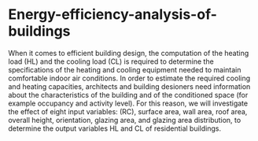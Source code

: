 # Energy-efficiency-analysis-of-buildings
When it comes to efficient building design, the computation of the heating load (HL) and the cooling load (CL) is required to determine the specifications of the heating and cooling equipment needed to maintain comfortable indoor air conditions. In order to estimate the required cooling and heating capacities, architects and building desioners need information about the characteristics of the building and of the conditioned space (for example occupancy and activity level). For this reason, we will investigate the effect of eight input variables: (RC), surface area, wall area, roof area, overall height, orientation, glazing area, and glazing area distribution, to determine the output variables HL and CL of residential buildings.
